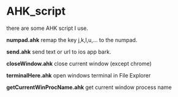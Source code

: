 # AHK_script

there are some AHK script I use.

**numpad.ahk** remap the key j,k,l,u,... to the numpad.

**send.ahk** send text or url to ios app bark.

**closeWindow.ahk** close current window (except chrome) 

**terminalHere.ahk** open windows terminal in File Explorer

**getCurrentWinProcName.ahk** get current window process name